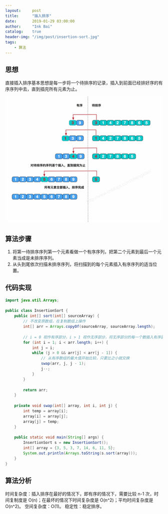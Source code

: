 ```yaml
---
layout:     post
title:      "插入排序"
date:       2019-01-29 03:00:00
author:     "Ink Bai"
catalog:    true
header-img: "/img/post/insertion-sort.jpg"
tags:
    - 算法
---
```


## 思想
直接插入排序基本思想是每一步将一个待排序的记录，插入到前面已经排好序的有序序列中去，直到插完所有元素为止。

![](/img/content/insertion-sort.jpg)

## 算法步骤

1. 将第一待排序序列第一个元素看做一个有序序列，把第二个元素到最后一个元素当成是未排序序列。
2. 从头到尾依次扫描未排序序列，将扫描到的每个元素插入有序序列的适当位置。

## 代码实现

```java
import java.util.Arrays;

public class InsertionSort {
    public int[] sort(int[] sourceArray) {
        // 不改变原数组，在复制数组上操作
        int[] arr = Arrays.copyOf(sourceArray, sourceArray.length);

        // i = 0 视作有序部分，i > 1 视作无序部分，将无序部分的每一个数插入有序部分
        for (int i = 1; i < arr.length; i++) {
            int j = i;
            while (j > 0 && arr[j] < arr[j - 1]) {
                // 从有序数组的最大值开始比较，只要比之小就交换
                swap(arr, j, j - 1);
                j--;
            }
        }

        return arr;
    }

    private void swap(int[] array, int i, int j) {
        int temp = array[i];
        array[i] = array[j];
        array[j] = temp;
    }

    public static void main(String[] args) {
        InsertionSort s = new InsertionSort();
        int[] array = {3, 5, 3, 7, 14, 6, 11, 5};
        System.out.println(Arrays.toString(s.sort(array)));
    }
}
```

## 算法分析
时间复杂度：插入排序在最好的情况下，即有序的情况下，需要比较 n-1 次，时间复制度是 O(n)；在最坏的情况下时间复杂度是 O(n^2)；平均时间复杂度是 O(n^2)。
空间复杂度：O(1)。
稳定性：稳定排序。
